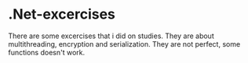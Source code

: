 # .Net-excercises
There are some excercises that i did on studies. 
They are about multithreading, encryption and serialization.
They are not perfect, some functions doesn't work.
